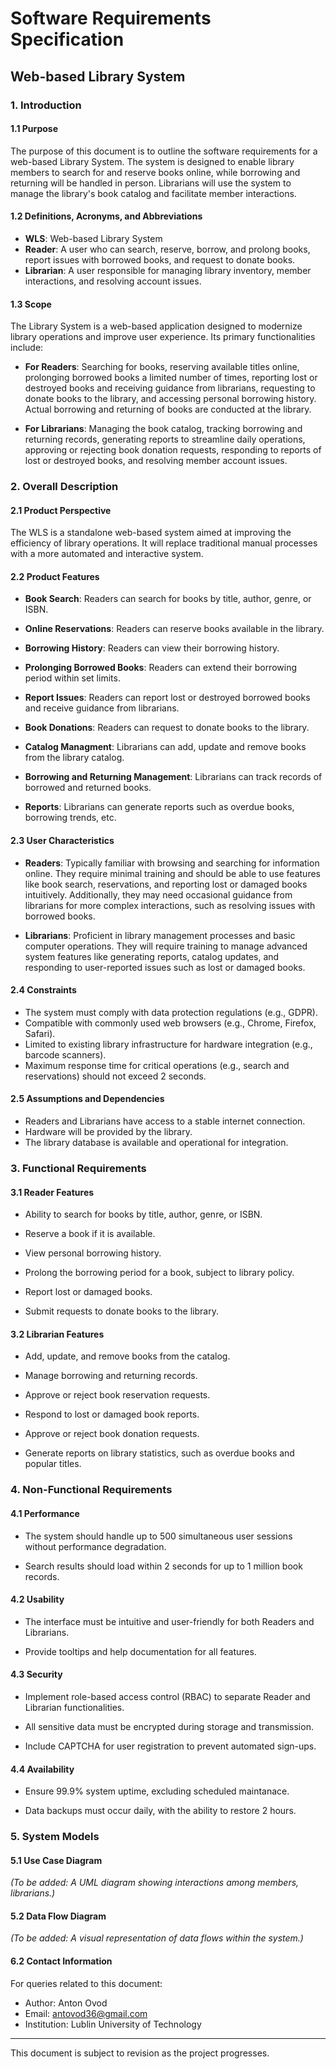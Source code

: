 # Software Requirements Specification

## Web-based Library System

### 1. Introduction
#### 1.1 Purpose
The purpose of this document is to outline the software requirements 
for a web-based Library System. 
The system is designed to enable library members to search for and reserve books online, 
while borrowing and returning will be handled in person. 
Librarians will use the system to manage the library's book catalog 
and facilitate member interactions.

#### 1.2 Definitions, Acronyms, and Abbreviations
- **WLS**: Web-based Library System
- **Reader**: A user who can search, reserve, borrow, and prolong books, report issues with borrowed books, and request to donate books.
- **Librarian**: A user responsible for managing library inventory, member interactions, and resolving account issues.

#### 1.3 Scope
The Library System is a web-based application designed to modernize library operations and improve user experience. 
Its primary functionalities include:

- **For Readers**: Searching for books, reserving available titles online, 
    prolonging borrowed books a limited number of times, 
    reporting lost or destroyed books and receiving guidance from librarians, 
    requesting to donate books to the library, 
    and accessing personal borrowing history. 
    Actual borrowing and returning of books are conducted at the library.

- **For Librarians**: Managing the book catalog, 
    tracking borrowing and returning records, 
    generating reports to streamline daily operations, 
    approving or rejecting book donation requests, 
    responding to reports of lost or destroyed books, 
    and resolving member account issues.

### 2. Overall Description

#### 2.1 Product Perspective
The WLS is a standalone web-based system 
aimed at improving the efficiency of library operations. 
It will replace traditional manual processes 
with a more automated and interactive system. 

#### 2.2 Product Features
- **Book Search**: Readers can search for books by title, author, genre, or ISBN.

- **Online Reservations**: Readers can reserve books available in the library.

- **Borrowing History**: Readers can view their borrowing history.

- **Prolonging Borrowed Books**: Readers can extend their borrowing period within set limits.

- **Report Issues**: Readers can report lost or destroyed borrowed books and receive guidance from librarians.

- **Book Donations**: Readers can request to donate books to the library.

- **Catalog Managment**: Librarians can add, update and remove books from the library catalog.

- **Borrowing and Returning Management**: Librarians can track records of borrowed and returned books.

- **Reports**: Librarians can generate reports such as overdue books, borrowing trends, etc.

#### 2.3 User Characteristics

- **Readers**:  Typically familiar with browsing and searching for information online. 
  They require minimal training and should be able to use features 
  like book search, reservations, and reporting lost or damaged books intuitively.
  Additionally, they may need occasional guidance from librarians 
  for more complex interactions, such as resolving issues with borrowed books.

- **Librarians**: Proficient in library management processes and basic computer operations. 
  They will require training to manage advanced system features like generating reports, 
  catalog updates, and responding to user-reported issues such as lost or damaged books.

#### 2.4 Constraints
- The system must comply with data protection regulations (e.g., GDPR).
- Compatible with commonly used web browsers (e.g., Chrome, Firefox, Safari).
- Limited to existing library infrastructure for hardware integration (e.g., barcode scanners).
- Maximum response time for critical operations (e.g., search and reservations) should not exceed 2 seconds.

#### 2.5 Assumptions and Dependencies
- Readers and Librarians have access to a stable internet connection.
- Hardware will be provided by the library.
- The library database is available and operational for integration.

### 3. Functional Requirements
#### 3.1 Reader Features
- Ability to search for books by title, author, genre, or ISBN.

- Reserve a book if it is available.

- View personal borrowing history.

- Prolong the borrowing period for a book, subject to library policy.

- Report lost or damaged books.

- Submit requests to donate books to the library.

#### 3.2 Librarian Features
- Add, update, and remove books from the catalog.

- Manage borrowing and returning records.

- Approve or reject book reservation requests.

- Respond to lost or damaged book reports.

- Approve or reject book donation requests.

- Generate reports on library statistics, such as overdue books and popular titles.

### 4. Non-Functional Requirements
#### 4.1 Performance
- The system should handle up to 500 simultaneous user sessions without performance degradation.

- Search results should load within 2 seconds for up to 1 million book records.

#### 4.2 Usability
- The interface must be intuitive and user-friendly for both Readers and Librarians.

- Provide tooltips and help documentation for all features.

#### 4.3 Security
- Implement role-based access control (RBAC) to separate Reader and Librarian functionalities.

- All sensitive data must be encrypted during storage and transmission.

- Include CAPTCHA for user registration to prevent automated sign-ups.

#### 4.4 Availability
- Ensure 99.9% system uptime, excluding scheduled maintanace.

- Data backups must occur daily, with the ability to restore 2 hours.

### 5. System Models
#### 5.1 Use Case Diagram
_(To be added: A UML diagram showing interactions among members, librarians.)_

#### 5.2 Data Flow Diagram
_(To be added: A visual representation of data flows within the system.)_


#### 6.2 Contact Information
For queries related to this document:
- Author: Anton Ovod
- Email: antovod36@gmail.com
- Institution: Lublin University of Technology

---
This document is subject to revision as the project progresses.

